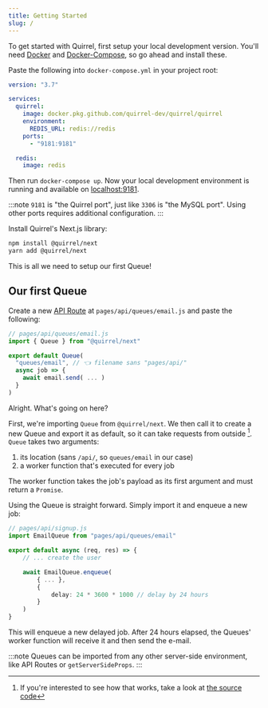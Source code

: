 ```yaml
---
title: Getting Started
slug: /
---
```


To get started with Quirrel, first setup your local development version.
You'll need [Docker](https://www.docker.com/get-started) and [Docker-Compose](https://docs.docker.com/compose/install/), so go ahead and install these.

Paste the following into `docker-compose.yml` in your project root:

```yaml
version: "3.7"

services:
  quirrel:
    image: docker.pkg.github.com/quirrel-dev/quirrel/quirrel
    environment:
      REDIS_URL: redis://redis
    ports:
      - "9181:9181"

  redis:
    image: redis
```

Then run `docker-compose up`.
Now your local development environment is running and available on [localhost:9181](http://localhost:9181).

:::note
`9181` is "the Quirrel port", just like `3306` is "the MySQL port". Using other ports requires additional configuration.
:::

Install Quirrel's Next.js library:

```bash
npm install @quirrel/next
yarn add @quirrel/next
```

This is all we need to setup our first Queue!

## Our first Queue

Create a new [API Route](https://nextjs.org/docs/api-routes/introduction) at `pages/api/queues/email.js` and paste the following: 

```js {5}
// pages/api/queues/email.js
import { Queue } from "@quirrel/next"

export default Queue(
  "queues/email", // 👈 filename sans "pages/api/"
  async job => {
    await email.send( ... )
  }
)
```

Alright. What's going on here?

First, we're importing `Queue` from `@quirrel/next`.
We then call it to create a new Queue and export it as default, so it can take requests from outside [^1].
`Queue` takes two arguments:

[^1]: If you're interested to see how that works, take a look at [the source code](https://github.com/quirrel-dev/quirrel-next/blob/86658c96971d8d4179de8ca9f2cb513b8aae4c93/src/index.ts#L54)

1. its location (sans `/api/`, so `queues/email` in our case)
2. a worker function that's executed for every job

The worker function takes the job's payload as its first argument and must return a `Promise`.

Using the Queue is straight forward. Simply import it and enqueue a new job:

```ts
// pages/api/signup.js
import EmailQueue from "pages/api/queues/email"

export default async (req, res) => {
    // ... create the user

    await EmailQueue.enqueue(
        { ... },
        {
            delay: 24 * 3600 * 1000 // delay by 24 hours
        }
    )
}
```

This will enqueue a new delayed job.
After 24 hours elapsed, the Queues' worker function will receive it and then send the e-mail.

:::note
Queues can be imported from any other server-side environment, like API Routes or `getServerSideProps`.
:::



